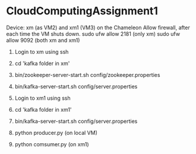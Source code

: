 # CloudComputingAssignment1

Device: xm (as VM2) and xm1 (VM3) on the Chameleon
Allow firewall, after each time the VM shuts down.
sudo ufw allow 2181    (only xm)
sudo ufw allow 9092   (both xm and xm1)

1. Login to xm using ssh
2. cd 'kafka folder in xm'
3. bin/zookeeper-server-start.sh config/zookeeper.properties
4. bin/kafka-server-start.sh config/server.properties

5. Login to xm1 using ssh
6. cd 'kafka folder in xm1'
7. bin/kafka-server-start.sh config/server.properties

8. python producer.py     (on local VM)  
9. python comsumer.py     (on xm1)
